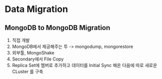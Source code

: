 # Data Migration
## MongoDB to MongoDB Migration
1. 직접 개발
2. MongoDB에서 제공해주는 투 -> mongodump, mongorestore
3. 외부툴, MongoShake
4. Secondary에서 File Copy
5. Replica Set에 멤버로 추가하고 데이터를 Initial Sync 해온 다음에 따로 새로운 CLuster 를 구축